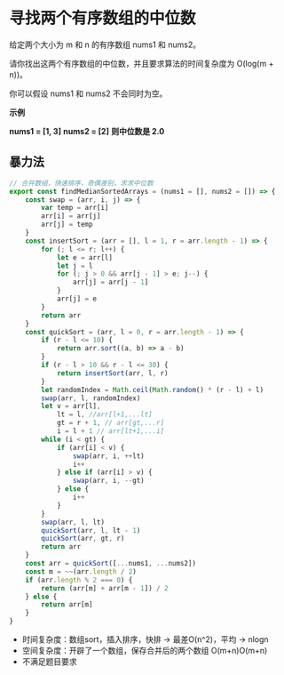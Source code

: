 # 寻找两个有序数组的中位数

给定两个大小为 m 和 n 的有序数组 nums1 和 nums2。

请你找出这两个有序数组的中位数，并且要求算法的时间复杂度为 O(log(m + n))。

你可以假设 nums1 和 nums2 不会同时为空。

**示例**

**nums1 = [1, 3]**
**nums2 = [2]**
**则中位数是 2.0**

## 暴力法  

```javascript
// 合并数组，快速排序，奇偶差别，求求中位数
export const findMedianSortedArrays = (nums1 = [], nums2 = []) => {
	const swap = (arr, i, j) => {
		var temp = arr[i]
		arr[i] = arr[j]
		arr[j] = temp
	}
	const insertSort = (arr = [], l = 1, r = arr.length - 1) => {
		for (; l <= r; l++) {
			let e = arr[l]
			let j = l
			for (; j > 0 && arr[j - 1] > e; j--) {
				arr[j] = arr[j - 1]
			}
			arr[j] = e
		}
		return arr
	}
	const quickSort = (arr, l = 0, r = arr.length - 1) => {
		if (r - l <= 10) {
			return arr.sort((a, b) => a - b)
		}
		if (r - l > 10 && r - l <= 30) {
			return insertSort(arr, l, r)
		}
		let randomIndex = Math.ceil(Math.random() * (r - l) + l)
		swap(arr, l, randomIndex)
		let v = arr[l],
			lt = l, //arr[l+1,...lt]
			gt = r + 1, // arr[gt,...r]
			i = l + 1 // arr[lt+1,...i]
		while (i < gt) {
			if (arr[i] < v) {
				swap(arr, i, ++lt)
				i++
			} else if (arr[i] > v) {
				swap(arr, i, --gt)
			} else {
				i++
			}
		}
		swap(arr, l, lt)
		quickSort(arr, l, lt - 1)
		quickSort(arr, gt, r)
		return arr
	}
	const arr = quickSort([...nums1, ...nums2])
	const m = ~~(arr.length / 2)
	if (arr.length % 2 === 0) {
		return (arr[m] + arr[m - 1]) / 2
	} else {
		return arr[m]
	}
}
```
- 时间复杂度：数组sort，插入排序，快排 -> 最差O(n^2)，平均 -> nlogn
- 空间复杂度：开辟了一个数组，保存合并后的两个数组 O(m+n)O(m+n)  
- 不满足题目要求

<CodeTest style="margin-top: 20px;" mode="findMedianSortedArrays" />